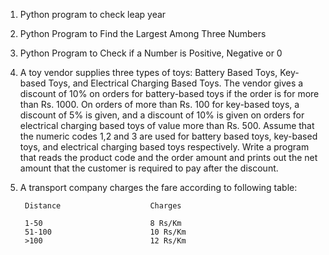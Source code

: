 1. Python program to check leap year

2. Python Program to Find the Largest Among Three Numbers

3. Python Program to Check if a Number is Positive, Negative or 0

4. A toy vendor supplies three types of toys: Battery Based Toys, Key-based Toys, and Electrical Charging Based Toys.
   The vendor gives a discount of 10% on orders for battery-based toys if the order is for more than Rs. 1000.
   On orders of more than Rs. 100 for key-based toys, a discount of 5% is given,
   and a discount of 10% is given on orders for electrical charging based toys of value more than Rs. 500.
   Assume that the numeric codes 1,2 and 3 are used for battery based toys, key-based toys, and electrical charging based toys respectively.
   Write a program that reads the product code and the order amount and prints out the net amount that the customer is required to pay after the discount.

5. A transport company charges the fare according to following table:

		Distance					Charges

		1-50						8 Rs/Km
		51-100						10 Rs/Km
		>100						12 Rs/Km